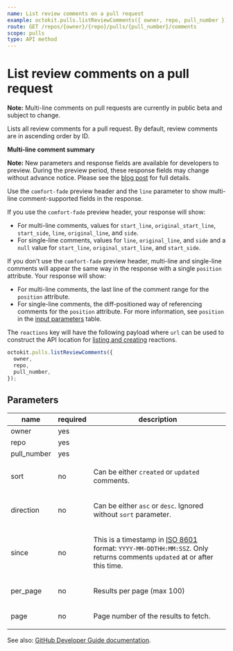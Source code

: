 ```yaml
---
name: List review comments on a pull request
example: octokit.pulls.listReviewComments({ owner, repo, pull_number })
route: GET /repos/{owner}/{repo}/pulls/{pull_number}/comments
scope: pulls
type: API method
---
```


# List review comments on a pull request

**Note:** Multi-line comments on pull requests are currently in public beta and subject to change.

Lists all review comments for a pull request. By default, review comments are in ascending order by ID.

**Multi-line comment summary**

**Note:** New parameters and response fields are available for developers to preview. During the preview period, these response fields may change without advance notice. Please see the [blog post](https://developer.github.com/changes/2019-10-03-multi-line-comments) for full details.

Use the `comfort-fade` preview header and the `line` parameter to show multi-line comment-supported fields in the response.

If you use the `comfort-fade` preview header, your response will show:

- For multi-line comments, values for `start_line`, `original_start_line`, `start_side`, `line`, `original_line`, and `side`.
- For single-line comments, values for `line`, `original_line`, and `side` and a `null` value for `start_line`, `original_start_line`, and `start_side`.

If you don't use the `comfort-fade` preview header, multi-line and single-line comments will appear the same way in the response with a single `position` attribute. Your response will show:

- For multi-line comments, the last line of the comment range for the `position` attribute.
- For single-line comments, the diff-positioned way of referencing comments for the `position` attribute. For more information, see `position` in the [input parameters](https://developer.github.com/v3/pulls/comments/#parameters-2) table.

The `reactions` key will have the following payload where `url` can be used to construct the API location for [listing and creating](https://developer.github.com/v3/reactions) reactions.

```js
octokit.pulls.listReviewComments({
  owner,
  repo,
  pull_number,
});
```

## Parameters

<table>
  <thead>
    <tr>
      <th>name</th>
      <th>required</th>
      <th>description</th>
    </tr>
  </thead>
  <tbody>
    <tr><td>owner</td><td>yes</td><td>

</td></tr>
<tr><td>repo</td><td>yes</td><td>

</td></tr>
<tr><td>pull_number</td><td>yes</td><td>

</td></tr>
<tr><td>sort</td><td>no</td><td>

Can be either `created` or `updated` comments.

</td></tr>
<tr><td>direction</td><td>no</td><td>

Can be either `asc` or `desc`. Ignored without `sort` parameter.

</td></tr>
<tr><td>since</td><td>no</td><td>

This is a timestamp in [ISO 8601](https://en.wikipedia.org/wiki/ISO_8601) format: `YYYY-MM-DDTHH:MM:SSZ`. Only returns comments `updated` at or after this time.

</td></tr>
<tr><td>per_page</td><td>no</td><td>

Results per page (max 100)

</td></tr>
<tr><td>page</td><td>no</td><td>

Page number of the results to fetch.

</td></tr>
  </tbody>
</table>

See also: [GitHub Developer Guide documentation](https://developer.github.com/v3/pulls/comments/#list-review-comments-on-a-pull-request).
